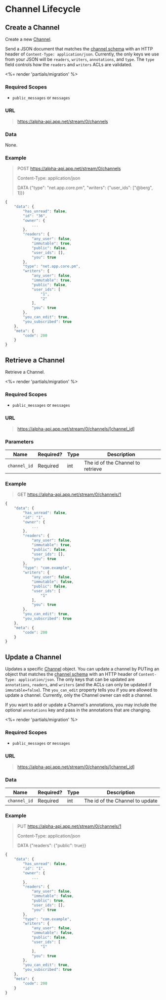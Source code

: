 # Channel Lifecycle

## Create a Channel

Create a new <a href="/appdotnet/api-spec/blob/master/objects.md#channel">Channel</a>.

Send a JSON document that matches the  <a href="/appdotnet/api-spec/blob/master/objects.md#channel">channel schema</a> with an HTTP header of ```Content-Type: application/json```. Currently, the only keys we use from your JSON will be ```readers```, ```writers```, ```annotations```, and ```type```. The ```type``` field controls how the ```readers``` and ```writers``` ACLs are validated.

<%= render 'partials/migration' %>

### Required Scopes

* ```public_messages``` or ```messages```

### URL
> https://alpha-api.app.net/stream/0/channels

### Data

None.

### Example

> POST https://alpha-api.app.net/stream/0/channels
>
> Content-Type: application/json
> 
> DATA {"type": "net.app.core.pm", "writers": {"user_ids": ["@berg", 1]}}

~~~ js
{
    "data": {
        "has_unread": false,
        "id": "36",
        "owner": {
            ...
        },
        "readers": {
            "any_user": false,
            "immutable": true,
            "public": false,
            "user_ids": [],
            "you": true
        },
        "type": "net.app.core.pm",
        "writers": {
            "any_user": false,
            "immutable": true,
            "public": false,
            "user_ids": [
                "1",
                "2"
            ],
            "you": true
        },
        "you_can_edit": true,
        "you_subscribed": true
    },
    "meta": {
        "code": 200
    }
}
~~~

## Retrieve a Channel

Retrieve a Channel.

<%= render 'partials/migration' %>

### Required Scopes

* ```public_messages``` or ```messages```

### URL
> https://alpha-api.app.net/stream/0/channels/[channel_id]

### Parameters

<table>
    <thead>
        <tr>
            <th>Name</th>
            <th>Required?</th>
            <th>Type</th>
            <th>Description</th>
        </tr>
    </thead>
    <tbody>
        <tr>
            <td><code>channel_id</code></td>
            <td>Required</td>
            <td>int</td>
            <td>The id of the Channel to retrieve</td>
        </tr>
    </tbody>
</table>

### Example

> GET https://alpha-api.app.net/stream/0/channels/1

~~~ js
{
    "data": {
        "has_unread": false,
        "id": "1",
        "owner": {
            ...
        },
        "readers": {
            "any_user": false,
            "immutable": true,
            "public": false,
            "user_ids": [],
            "you": true
        },
        "type": "com.example",
        "writers": {
            "any_user": false,
            "immutable": false,
            "public": false,
            "user_ids": [
                "1"
            ],
            "you": true
        },
        "you_can_edit": true,
        "you_subscribed": true
    },
    "meta": {
        "code": 200
    }
}
~~~

## Update a Channel

Updates a specific <a href="/appdotnet/api-spec/blob/master/objects.md#filter">Channel</a> object. You can update a channel by PUTing an object that matches the [channel schema](/appdotnet/api-spec/blob/master/objects.md#channel) with an HTTP header of ```Content-Type: application/json```. The only keys that can be updated are ```annotations```, ```readers```, and ```writers``` (and the ACLs can only be updated if ```immutable=false```). The ```you_can_edit``` property tells you if you are allowed to update a channel. Currently, only the Channel owner can edit a channel.

If you want to add or update a Channel's annotations, you may include the optional ```annotations``` key and pass in the annotations that are changing.

<%= render 'partials/migration' %>

### Required Scopes

* ```public_messages``` or ```messages```

### URL
> https://alpha-api.app.net/stream/0/channels/[channel_id]

### Data

<table>
    <thead>
        <tr>
            <th>Name</th>
            <th>Required?</th>
            <th>Type</th>
            <th>Description</th>
        </tr>
    </thead>
    <tbody>
        <tr>
            <td><code>channel_id</code></td>
            <td>Required</td>
            <td>int</td>
            <td>The id of the Channel to update</td>
        </tr>
    </tbody>
</table>

### Example

> PUT https://alpha-api.app.net/stream/0/channels/1
>
> Content-Type: application/json
> 
> DATA {"readers": {"public": true}}

~~~ js
{
    "data": {
        "has_unread": false,
        "id": "1",
        "owner": {
            ...
        },
        "readers": {
            "any_user": false,
            "immutable": false,
            "public": true,
            "user_ids": [],
            "you": true
        },
        "type": "com.example",
        "writers": {
            "any_user": false,
            "immutable": false,
            "public": false,
            "user_ids": [
                "1"
            ],
            "you": true
        },
        "you_can_edit": true,
        "you_subscribed": true
    },
    "meta": {
        "code": 200
    }
}
~~~
